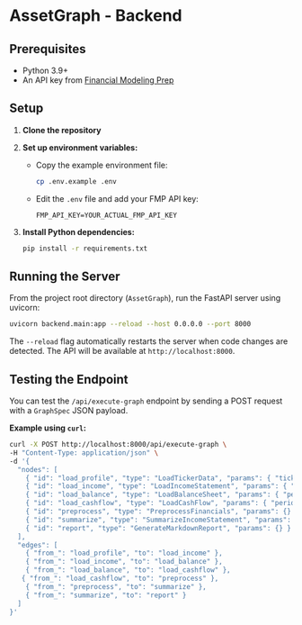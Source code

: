 # AssetGraph - Backend

## Prerequisites

- Python 3.9+
- An API key from [Financial Modeling Prep](https://site.financialmodelingprep.com/)

## Setup

1.  **Clone the repository**

2.  **Set up environment variables:**

    - Copy the example environment file:
      ```bash
      cp .env.example .env
      ```
    - Edit the `.env` file and add your FMP API key:
      ```
      FMP_API_KEY=YOUR_ACTUAL_FMP_API_KEY
      ```

3.  **Install Python dependencies:**

    ```bash
    pip install -r requirements.txt
    ```

## Running the Server

From the project root directory (`AssetGraph`), run the FastAPI server using uvicorn:

```bash
uvicorn backend.main:app --reload --host 0.0.0.0 --port 8000
```

The `--reload` flag automatically restarts the server when code changes are detected. The API will be available at `http://localhost:8000`.

## Testing the Endpoint

You can test the `/api/execute-graph` endpoint by sending a POST request with a `GraphSpec` JSON payload.

**Example using `curl`:**

```bash
curl -X POST http://localhost:8000/api/execute-graph \
-H "Content-Type: application/json" \
-d '{
  "nodes": [
    { "id": "load_profile", "type": "LoadTickerData", "params": { "ticker": "AAPL" } },
    { "id": "load_income", "type": "LoadIncomeStatement", "params": { "period": "annual", "limit": 3 } },
    { "id": "load_balance", "type": "LoadBalanceSheet", "params": { "period": "annual", "limit": 3 } },
    { "id": "load_cashflow", "type": "LoadCashFlow", "params": { "period": "annual", "limit": 3 } },
    { "id": "preprocess", "type": "PreprocessFinancials", "params": {} },
    { "id": "summarize", "type": "SummarizeIncomeStatement", "params": {} },
    { "id": "report", "type": "GenerateMarkdownReport", "params": {} }
  ],
  "edges": [
    { "from_": "load_profile", "to": "load_income" },
    { "from_": "load_income", "to": "load_balance" },
    { "from_": "load_balance", "to": "load_cashflow" },
   { "from_": "load_cashflow", "to": "preprocess" },
    { "from_": "preprocess", "to": "summarize" },
    { "from_": "summarize", "to": "report" }
  ]
}'
```
